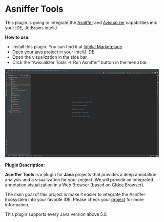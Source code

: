# Asniffer Tools

This plugin is going to integrate the [Asniffer](https://github.com/metaisbeta/asniffer) and [Avisualizer](https://github.com/metaisbeta/avisualizer) capabilities into your IDE, JetBrains InteliJ.

**How to use:**
* Install this plugin. You can find it at [InteliJ Marketplace](https://plugins.jetbrains.com/plugin/18237-asniffer-visualizer)
* Open your java project in your InteliJ IDE
* Open the visualization in the side bar.
* Click the "Avisualizer Tools -> Run Asniffer" button in the menu bar.


![](assets/plugin_usage.gif)

**Plugin Description:**
<!-- Plugin description -->
**Asniffer Tools** is a plugin for **Java** projects that provides a deep annotation analysis and a visualization for your project. 
We will provide an integrated annotation visualization in a Web Browser (based on GIdea Browser).

The main goal of this project is make it easier to integrate the Asniffer Ecosystem into your favorite IDE. Please check your [project](https://github.com/metaisbeta/intelliJ-avisualizer-plugin) for more information.

This plugin supports every Java version above 5.0.
<!-- Plugin description end -->

